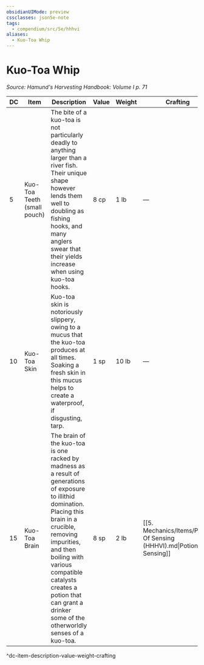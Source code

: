 ```yaml
---
obsidianUIMode: preview
cssclasses: json5e-note
tags:
  - compendium/src/5e/hhhvi
aliases:
  - Kuo-Toa Whip
---
```

# Kuo-Toa Whip
*Source: Hamund's Harvesting Handbook: Volume I p. 71* 

| DC | Item | Description | Value | Weight | Crafting |
|----|------|-------------|-------|--------|----------|
| 5 | Kuo-Toa Teeth (small pouch) | The bite of a kuo-toa is not particularly deadly to anything larger than a river fish. Their unique shape however lends them well to doubling as fishing hooks, and many anglers swear that their yields increase when using kuo-toa hooks. | 8 cp | 1 lb | — |
| 10 | Kuo-Toa Skin | Kuo-toa skin is notoriously slippery, owing to a mucus that the kuo-toa produces at all times. Soaking a fresh skin in this mucus helps to create a waterproof, if disgusting, tarp. | 1 sp | 10 lb | — |
| 15 | Kuo-Toa Brain | The brain of the kuo-toa is one racked by madness as a result of generations of exposure to illithid domination. Placing this brain in a crucible, removing impurities, and then boiling with various compatible catalysts creates a potion that can grant a drinker some of the otherworldly senses of a kuo-toa. | 8 sp | 2 lb | [[5. Mechanics/Items/Potion Of Sensing (HHHVI).md\|Potion of Sensing]] |
^dc-item-description-value-weight-crafting
